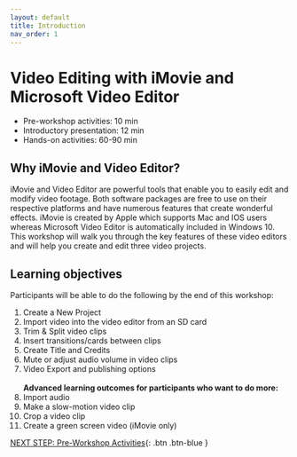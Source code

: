 ```yaml
---
layout: default
title: Introduction 
nav_order: 1
---
```

# Video Editing with iMovie and Microsoft Video Editor

- Pre-workshop activities: 10 min 
- Introductory presentation: 12 min
- Hands-on activities: 60-90 min

## Why iMovie and Video Editor? 

iMovie and Video Editor are powerful tools that enable you to easily edit and modify video footage. Both software packages are free to use on their respective platforms and have numerous features that create wonderful effects. iMovie is created by Apple which supports Mac and IOS users whereas Microsoft Video Editor is automatically included in Windows 10. This workshop will walk you through the key features of these video editors and will help you create and edit three video projects. 

## Learning objectives
Participants will be able to do the following by the end of this workshop: 

1. Create a New Project
2. Import video into the video editor from an SD card
3. Trim & Split video clips
4. Insert transitions/cards between clips
5. Create Title and Credits
6. Mute or adjust audio volume in video clips
7. Video Export and publishing options<br><br>
**Advanced learning outcomes for participants who want to do more:**<br>
8. Import audio
9. Make a slow-motion video clip
10. Crop a video clip
11. Create a green screen video (iMovie only)

[NEXT STEP: Pre-Workshop Activities](pre-workshop.html){: .btn .btn-blue }
